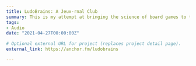 ```yaml
---
title: LudoBrains: A Jeux-rnal Club
summary: This is my attempt at bringing the science of board games to the audio medium. It's been a learning process, and I've only recorded two episodes!
tags:
- Audio
date: "2021-04-27T00:00:00Z"

# Optional external URL for project (replaces project detail page).
external_link: https://anchor.fm/ludobrains

---
```

